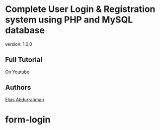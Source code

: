 # Complete User Login & Registration system using PHP and MySQL database

version: 1.0.0

## Full Tutorial

[On Youtube](https://youtu.be/QxZxHUf7c_0)

## Authors

[Elias Abdurrahman](https://github.com/eliasFsDev)
# form-login
